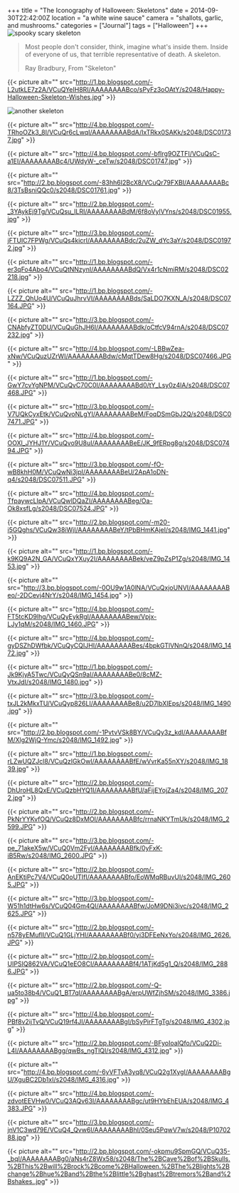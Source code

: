 +++
title = "The Iconography of Halloween: Skeletons"
date = 2014-09-30T22:42:00Z
location = "a white wine sauce"
camera = "shallots, garlic, and mushrooms."
categories = ["Journal"]
tags = ["Halloween"]
+++
![spooky scary skeleton](http://2.bp.blogspot.com/-63LpKquAqBg/VCuQQPTZnnI/AAAAAAAABcg/QNzcV0lck1M/s2048/tumblr_inline_ncqnlhYHgi1rzwpy9.gif)

<!--more-->

> Most people don't consider, think, imagine what's inside them. Inside of everyone of us, that terrible representative of death. A skeleton.
> 
> Ray Bradbury, From "Skeleton"

{{< picture alt="" src="http://1.bp.blogspot.com/-L2utkLE7z2A/VCuQYeIH8RI/AAAAAAAABco/sPyFz3oOAtY/s2048/Happy-Halloween-Skeleton-Wishes.jpg" >}}

![another skeleton](http://4.bp.blogspot.com/-_b8T4UgSCT4/VCuQcMeVbpI/AAAAAAAABcw/nNmOT3-eC3Y/s2048/skeletons.gif)

{{< picture alt="" src="http://4.bp.blogspot.com/-TRhoOZk3_8I/VCuQr6cLwqI/AAAAAAAABdA/IxTRkx0SAKk/s2048/DSC01737.jpg" >}}

{{< picture alt="" src="http://4.bp.blogspot.com/-bfIrg9OZTFI/VCuQsC-a1EI/AAAAAAAABc4/UWdyW-_ceTw/s2048/DSC01747.jpg" >}}

{{< picture alt="" src="http://2.bp.blogspot.com/-83hh6I2BcX8/VCuQr79FXBI/AAAAAAAABc8/3TsBsniQQc0/s2048/DSC01761.jpg" >}}

{{< picture alt="" src="http://2.bp.blogspot.com/-_3YAykEj9Tg/VCuQsu_ILRI/AAAAAAAABdM/6f8oVylVYns/s2048/DSC01955.jpg" >}}

{{< picture alt="" src="http://3.bp.blogspot.com/-jFTUIC7FPWg/VCuQs4kicrI/AAAAAAAABdc/2uZW_dYc3aY/s2048/DSC01972.jpg" >}}

{{< picture alt="" src="http://1.bp.blogspot.com/-er3qFo4Abo4/VCuQtNNzynI/AAAAAAAABdQ/Vx4r1cNmiRM/s2048/DSC02218.jpg" >}}

{{< picture alt="" src="http://1.bp.blogspot.com/-LZZZ_QhUo4U/VCuQuJhrvVI/AAAAAAAABds/SaLDO7KXN_A/s2048/DSC07164.JPG" >}}

{{< picture alt="" src="http://3.bp.blogspot.com/-CNAbfyZT0DU/VCuQuGhJH6I/AAAAAAAABdk/oCtfcV94rnA/s2048/DSC07232.jpg" >}}

{{< picture alt="" src="http://4.bp.blogspot.com/-LBBwZea-xNw/VCuQuzUZrWI/AAAAAAAABdw/cMqtTDew8Hg/s2048/DSC07466.JPG" >}}

{{< picture alt="" src="http://1.bp.blogspot.com/-GwY7cvYgNPM/VCuQvC70C0I/AAAAAAAABd0/tY_Lsy0z4lA/s2048/DSC07468.JPG" >}}

{{< picture alt="" src="http://3.bp.blogspot.com/-V7UQkCyxEtk/VCuQvoNLgYI/AAAAAAAABeM/FoqDSmGbJ2Q/s2048/DSC07471.JPG" >}}

{{< picture alt="" src="http://4.bp.blogspot.com/-OOXl_JYHJ1Y/VCuQvo9U8uI/AAAAAAAABeE/JK_9fERpg8g/s2048/DSC07494.JPG" >}}

{{< picture alt="" src="http://3.bp.blogspot.com/-fO-wB8khH0M/VCuQwNi3jpI/AAAAAAAABeU/2ApA1oDN-q4/s2048/DSC07511.JPG" >}}

{{< picture alt="" src="http://4.bp.blogspot.com/-TfpaywcLIpA/VCuQwlDQaZI/AAAAAAAABeg/Oa-Ok8xsfLg/s2048/DSC07524.JPG" >}}

{{< picture alt="" src="http://2.bp.blogspot.com/-m20-i5GQghs/VCuQw38iWjI/AAAAAAAABeY/tPbBHmKAjeI/s2048/IMG_1441.jpg" >}}

{{< picture alt="" src="http://1.bp.blogspot.com/-k9KQ9A2N_GA/VCuQxYXuy2I/AAAAAAAABek/veZ9pZsP1Zg/s2048/IMG_1453.jpg" >}}

{{< picture alt="" src="http://3.bp.blogspot.com/-0OU9w1A0lNA/VCuQxjoUNVI/AAAAAAAABeo/-2DCevj4NrY/s2048/IMG_1454.jpg" >}}

{{< picture alt="" src="http://4.bp.blogspot.com/-FT5tcKD9lhg/VCuQyEykRgI/AAAAAAAABew/Vpjx-LJy1qM/s2048/IMG_1460.JPG" >}}

{{< picture alt="" src="http://4.bp.blogspot.com/-gyDSZhDWfbk/VCuQyCQIJHI/AAAAAAAABes/4bpkGTlVNnQ/s2048/IMG_1472.jpg" >}}

{{< picture alt="" src="http://1.bp.blogspot.com/-Jk9KjyA5Twc/VCuQyQSn9aI/AAAAAAAABe0/8cMZ-VtxJdI/s2048/IMG_1480.jpg" >}}

{{< picture alt="" src="http://3.bp.blogspot.com/-txJL2kMkxTU/VCuQyp826LI/AAAAAAAABe8/u2D7lbXIEps/s2048/IMG_1490.jpg" >}}

{{< picture alt="" src="http://2.bp.blogspot.com/-1PvtvVSk8BY/VCuQy3z_kdI/AAAAAAAABfM/Xlg2WjQ-Ymc/s2048/IMG_1492.jpg" >}}

{{< picture alt="" src="http://1.bp.blogspot.com/-rLZwUQZJcl8/VCuQzIGkOwI/AAAAAAAABfE/wVvrKa55nXY/s2048/IMG_1839.jpg" >}}

{{< picture alt="" src="http://2.bp.blogspot.com/-DhUroHL8QxE/VCuQzbHYQ1I/AAAAAAAABfU/aFijEYojZa4/s2048/IMG_2072.jpg" >}}

{{< picture alt="" src="http://2.bp.blogspot.com/-PkNrYYKvfOQ/VCuQz8DxMOI/AAAAAAAABfc/rrnaNKYTmUk/s2048/IMG_2599.JPG" >}}

{{< picture alt="" src="http://3.bp.blogspot.com/-pe_71akeX5w/VCuQ0Vm2FyI/AAAAAAAABfk/0yFxK-iB5Rw/s2048/IMG_2600.JPG" >}}

{{< picture alt="" src="http://2.bp.blogspot.com/-AnEKtiPc7V4/VCuQ0oUTIfI/AAAAAAAABfo/EoWMqRBuvUI/s2048/IMG_2605.JPG" >}}

{{< picture alt="" src="http://3.bp.blogspot.com/-W51h1dtHw6s/VCuQ04Gm4QI/AAAAAAAABfw/JoM9DNi3ivc/s2048/IMG_2625.JPG" >}}

{{< picture alt="" src="http://2.bp.blogspot.com/-n578yEMuflI/VCuQ1GLjYHI/AAAAAAAABf0/yi3DFEeNxYo/s2048/IMG_2626.JPG" >}}

{{< picture alt="" src="http://2.bp.blogspot.com/-UIPSIQ862VA/VCuQ1eEO8CI/AAAAAAAABf4/1ATjKd5g1_Q/s2048/IMG_2886.JPG" >}}

{{< picture alt="" src="http://2.bp.blogspot.com/-Q-ua5to38b4/VCuQ1_BT7qI/AAAAAAAABgA/erpUWfZjhSM/s2048/IMG_3386.jpg" >}}

{{< picture alt="" src="http://4.bp.blogspot.com/-PBf8v2ijTvQ/VCuQ19rf4JI/AAAAAAAABgI/bSyPirFTgTg/s2048/IMG_4302.jpg" >}}

{{< picture alt="" src="http://2.bp.blogspot.com/-BFyoIoalQfo/VCuQ2Di-L4I/AAAAAAAABgg/qwBs_ngTlQI/s2048/IMG_4312.jpg" >}}

{{< picture alt="" src="http://4.bp.blogspot.com/-6yVFTyA3yq8/VCuQ2g1XygI/AAAAAAAABgU/XguBC2Db1xI/s2048/IMG_4316.jpg" >}}

{{< picture alt="" src="http://4.bp.blogspot.com/-zdvotEEVHw0/VCuQ3AQv63I/AAAAAAAABgc/ut9HYbEhEUA/s2048/IMG_4383.JPG" >}}

{{< picture alt="" src="http://3.bp.blogspot.com/-jnV1C3wd79E/VCuQ4_Qvw6I/AAAAAAAABhI/0Seu5PqwV7w/s2048/P1070288.jpg" >}}

{{< picture alt="" src="http://2.bp.blogspot.com/-okpmu9SpmGQ/VCuQ35-_bqI/AAAAAAAABg0/aNs4rZ8Wx58/s2048/The%2BCave%2Bof%2BSkulls.%2BThis%2Bwill%2Brock%2Bcome%2BHalloween.%2BThe%2Blights%2Bchange%2Bhue%2Band%2Bthe%2Blittle%2Bghast%2Btremors%2Band%2Bshakes..jpg" >}}
